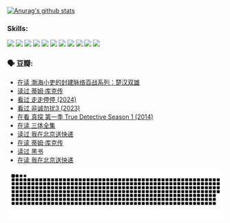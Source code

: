 
[![Anurag's github stats](https://github-readme-stats.vercel.app/api?username=w940853815)](https://github.com/anuraghazra/github-readme-stats)

### Skills:

<code><img height="32" src="https://cdn.jsdelivr.net/npm/simple-icons@v5/icons/python.svg"></code>
<code><img height="32" src="https://cdn.jsdelivr.net/npm/simple-icons@v5/icons/javascript.svg"></code>
<code><img height="32" src="https://cdn.jsdelivr.net/npm/simple-icons@v5/icons/django.svg"></code>
<code><img height="32" src="https://cdn.jsdelivr.net/npm/simple-icons@v5/icons/flask.svg"></code>
<code><img height="32" src="https://cdn.jsdelivr.net/npm/simple-icons@v5/icons/vuetify.svg"></code>
<code><img height="32" src="https://cdn.jsdelivr.net/npm/simple-icons@v5/icons/git.svg"></code>
<code><img height="32" src="https://cdn.jsdelivr.net/npm/simple-icons@v5/icons/docker.svg"></code>
<code><img height="32" src="https://cdn.jsdelivr.net/npm/simple-icons@v5/icons/postgresql.svg"></code>
<code><img height="32" src="https://cdn.jsdelivr.net/npm/simple-icons@v5/icons/elasticsearch.svg"></code>
<code><img height="32" src="https://cdn.jsdelivr.net/npm/simple-icons@v5/icons/macos.svg"></code>
<code><img height="32" src="https://cdn.jsdelivr.net/npm/simple-icons@v5/icons/linux.svg"></code>

### 🗣 豆瓣:

<!-- DOUBAN-ACTIVITIES:START -->
- [在读 渤海小吏的封建脉络百战系列：楚汉双雄](https://www.douban.com/people/136069238/status/4700950146/?_i=25906017)
- [读过 蒂姆·库克传](https://www.douban.com/people/136069238/status/4700949869/?_i=25906017)
- [看过 走走停停‎ (2024)](https://www.douban.com/people/136069238/status/4684430230/?_i=25906017)
- [看过 非诚勿扰3‎ (2023)](https://www.douban.com/people/136069238/status/4676324100/?_i=25906017)
- [在看 真探 第一季 True Detective Season 1‎ (2014)](https://www.douban.com/people/136069238/status/4673382852/?_i=25906017)
- [在读 三体全集](https://www.douban.com/people/136069238/status/4672842521/?_i=25906017)
- [读过 我在北京送快递](https://www.douban.com/people/136069238/status/4672842036/?_i=25906017)
- [在读 蒂姆·库克传](https://www.douban.com/people/136069238/status/4663517053/?_i=25906017)
- [读过 黑书](https://www.douban.com/people/136069238/status/4663516022/?_i=25906017)
- [在读 我在北京送快递](https://www.douban.com/people/136069238/status/4658098365/?_i=25906017)
<!-- DOUBAN-ACTIVITIES:END -->


![Snake animation](https://raw.githubusercontent.com/w940853815/w940853815/output/github-contribution-grid-snake.svg)

<!--
**w940853815/w940853815** is a ✨ _special_ ✨ repository because its `README.md` (this file) appears on your GitHub profile.

Here are some ideas to get you started:

- 🔭 I’m currently working on ...
- 🌱 I’m currently learning ...
- 👯 I’m looking to collaborate on ...
- 🤔 I’m looking for help with ...
- 💬 Ask me about ...
- 📫 How to reach me: ...
- 😄 Pronouns: ...
- ⚡ Fun fact: ...
-->
